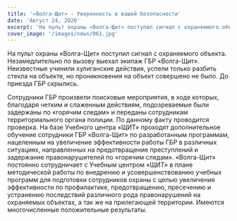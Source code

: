 ```yaml
---
title: '«Волга-Щит» - Уверенность в вашей безопасности'
date: 'Август 24, 2020'
excerpt: 'На пульт охраны «Волга-Щит» поступил сигнал с охраняемого объекта. Незамедлительно по вызову выехал экипаж ГБР «Волга-Щит».'
cover_image: '/images/news/061.jpg'
---
```


На пульт охраны «Волга-Щит» поступил сигнал с охраняемого объекта. Незамедлительно по вызову выехал экипаж ГБР «Волга-Щит». Неизвестные учинили хулиганские действия, успели только разбить стекла на объекте, но проникновения на объект совершено не было. До приезда ГБР скрылись.

Сотрудники ГБР произвели поисковые мероприятия, в ходе которых, благодаря четким и слаженным действиям, подозреваемые были задержаны по «горячим следам» и переданы сотрудникам территориального органа полиции. По данному факту проводится проверка.
На базе Учебного центра «ЩИТ» проходят дополнительное обучение сотрудники ГБР «Волга-Щит» по разработанным программам, нацеленным на увеличение эффективности работы ГБР в различных ситуациях, направленных на предотвращение преступлений и задержание правонарушителей по «горячим следам».
«Волга-Щит» постоянно сотрудничает с Учебным центром «ЩИТ» в плане методической работы по внедрению и усовершенствованию учебных программ для подготовки сотрудников охраны с целью увеличения эффективности по профилактике, предотвращению, пресечению и устранению последствий различного рода правонарушений на охраняемых объектах, а так же на прилегающей территории. Имеются многочисленные положительные результаты.
